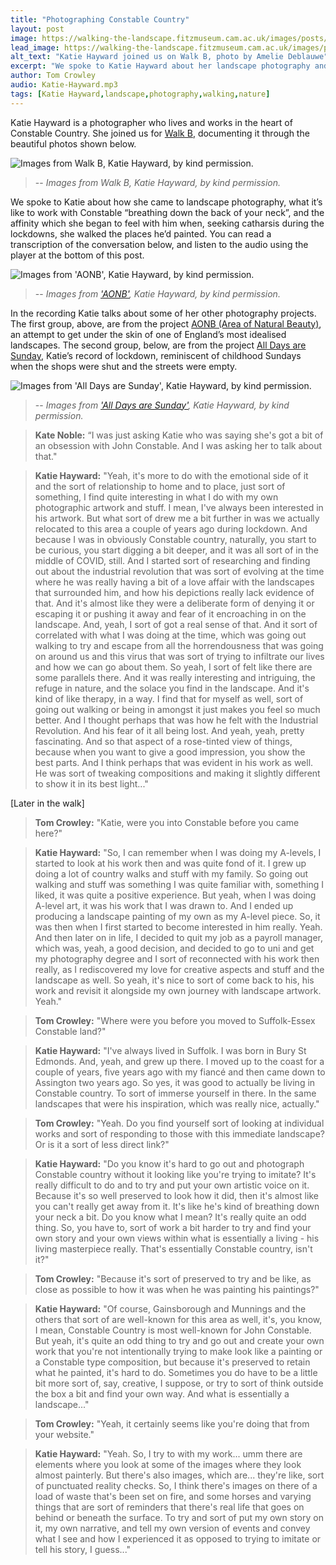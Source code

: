 ```yaml
---
title: "Photographing Constable Country"
layout: post
image: https://walking-the-landscape.fitzmuseum.cam.ac.uk/images/posts/KH-on-Walk-B-Crop-preview.jpg
lead_image: https://walking-the-landscape.fitzmuseum.cam.ac.uk/images/posts/KH-on-Walk-B-Crop.jpg
alt_text: "Katie Hayward joined us on Walk B, photo by Amelie Deblauwe"
excerpt: "We spoke to Katie Hayward about her landscape photography and what it’s like to work with Constable breathing down the back of your neck..."
author: Tom Crowley
audio: Katie-Hayward.mp3
tags: [Katie Hayward,landscape,photography,walking,nature]
---
```


Katie Hayward is a photographer who lives and works in the heart of Constable Country. She joined us for [Walk B]({{site.url}}/walks/Walk-B/), documenting it through the beautiful photos shown below.

![Images from Walk B, Katie Hayward, by kind permission.]({{site.url}}/images/posts/KatieHayward-01.jpg)
>-- <cite>Images from Walk B, Katie Hayward, by kind permission.</cite>

We spoke to Katie about how she came to landscape photography, what it’s like to work with Constable “breathing down the back of your neck”, and the affinity which she began to feel with him when, seeking catharsis during the lockdowns, she walked the places he’d painted. You can read a transcription of the conversation below, and listen to the audio using the player at the bottom of this post.
 
![Images from 'AONB', Katie Hayward, by kind permission.]({{site.url}}/images/posts/KatieHayward-02.jpg)
>-- <cite>Images from ['AONB'](https://www.katiehaywardphotography.co.uk/aonb), Katie Hayward, by kind permission.</cite>

In the recording Katie talks about some of her other photography projects. The first group, above, are from the project [AONB (Area of Natural Beauty)](https://www.katiehaywardphotography.co.uk/aonb), an attempt to get under the skin of one of England’s most idealised landscapes. The second group, below, are from the project [All Days are Sunday](https://www.katiehaywardphotography.co.uk/all-days-are-sunday), Katie’s record of lockdown, reminiscent of childhood Sundays when the shops were shut and the streets were empty. 

![Images from 'All Days are Sunday', Katie Hayward, by kind permission.]({{site.url}}/images/posts/KatieHayward-03.jpg)
>-- <cite>Images from ['All Days are Sunday'](https://www.katiehaywardphotography.co.uk/all-days-are-sunday), Katie Hayward, by kind permission.</cite>

> **Kate Noble:** “I was just asking Katie who was saying she's got a bit of an obsession with John Constable. And I was asking her to talk about that."

> **Katie Hayward:** "Yeah, it's more to do with the emotional side of it and the sort of relationship to home and to place, just sort of something, I find quite interesting in what I do with my own photographic artwork and stuff.  I mean, I've always been interested in his artwork. But what sort of drew me a bit further in was we actually relocated to this area a couple of years ago during lockdown. And because I was in obviously Constable country, naturally, you start to be curious, you start digging a bit deeper, and it was all sort of in the middle of COVID, still. And I started sort of researching and finding out about the industrial revolution that was sort of evolving at the time where he was really having a bit of a love affair with the landscapes that surrounded him, and how his depictions really lack evidence of that. And it's almost like they were a deliberate form of denying it or escaping it or pushing it away and fear of it encroaching in on the landscape. And, yeah, I sort of got a real sense of that. And it sort of correlated with what I was doing at the time, which was going out walking to try and escape from all the horrendousness that was going on around us and this virus that was sort of trying to infiltrate our lives and how we can go about them. So yeah, I sort of felt like there are some parallels there. And it was really interesting and intriguing, the refuge in nature, and the solace you find in the landscape. And it's kind of like therapy, in a way. I find that for myself as well, sort of going out walking or being in amongst it just makes you feel so much better. And I thought perhaps that was how he felt with the Industrial Revolution. And his fear of it all being lost. And yeah, yeah, pretty fascinating. And so that aspect of a rose-tinted view of things, because when you want to give a good impression, you show the best parts. And I think perhaps that was evident in his work as well. He was sort of tweaking compositions and making it slightly different to show it in its best light..."

\[Later in the walk\]

> **Tom Crowley:** "Katie, were you into Constable before you came here?"

> **Katie Hayward:** "So, I can remember when I was doing my A-levels, I started to look at his work then and was quite fond of it. I grew up doing a lot of country walks and stuff with my family. So going out walking and stuff was something I was quite familiar with, something I liked, it was quite a positive experience. But yeah, when I was doing A-level art, it was his work that I was drawn to. And I ended up producing a landscape painting of my own as my A-level piece. So, it was then when I first started to become interested in him really. Yeah. And then later on in life, I decided to quit my job as a payroll manager, which was, yeah, a good decision, and decided to go to uni and get my photography degree and I sort of reconnected with his work then really, as I rediscovered my love for creative aspects and stuff and the landscape as well. So yeah, it's nice to sort of come back to his, his work and revisit it alongside my own journey with landscape artwork. Yeah."

> **Tom Crowley:** "Where were you before you moved to Suffolk-Essex Constable land?"

> **Katie Hayward:** "I've always lived in Suffolk. I was born in Bury St Edmonds. And, yeah, and grew up there. I moved up to the coast for a couple of years, five years ago with my fiancé and then came down to Assington two years ago. So yes, it was good to actually be living in Constable country. To sort of immerse yourself in there. In the same landscapes that were his inspiration, which was really nice, actually."

> **Tom Crowley:** "Yeah. Do you find yourself sort of looking at individual works and sort of responding to those with this immediate landscape? Or is it a sort of less direct link?"

> **Katie Hayward:** "Do you know it's hard to go out and photograph Constable country without it looking like you're trying to imitate? It's really difficult to do and to try and put your own artistic voice on it. Because it's so well preserved to look how it did, then it's almost like you can't really get away from it. It's like he's kind of breathing down your neck a bit. Do you know what I mean? It's really quite an odd thing. So, you have to, sort of work a bit harder to try and find your own story and your own views within what is essentially a living - his living masterpiece really. That's essentially Constable country, isn't it?"

> **Tom Crowley:** "Because it's sort of preserved to try and be like, as close as possible to how it was when he was painting his paintings?"

> **Katie Hayward:** "Of course, Gainsborough and Munnings and the others that sort of are well-known for this area as well, it's, you know, I mean, Constable Country is most well-known for John Constable. But yeah, it's quite an odd thing to try and go out and create your own work that you're not intentionally trying to make look like a painting or a Constable type composition, but because it's preserved to retain what he painted, it's hard to do. Sometimes you do have to be a little bit more sort of, say, creative, I suppose, or try to sort of think outside the box a bit and find your own way. And what is essentially a landscape..."

> **Tom Crowley:** "Yeah, it certainly seems like you're doing that from your website."

> **Katie Hayward:** "Yeah. So, I try to with my work... umm there are elements where you look at some of the images where they look almost painterly. But there's also images, which are... they're like, sort of punctuated reality checks. So, I think there's images on there of a load of waste that's been set on fire, and some horses and varying things that are sort of reminders that there's real life that goes on behind or beneath the surface. To try and sort of put my own story on it, my own narrative, and tell my own version of events and convey what I see and how I experienced it as opposed to trying to imitate or tell his story, I guess..."
